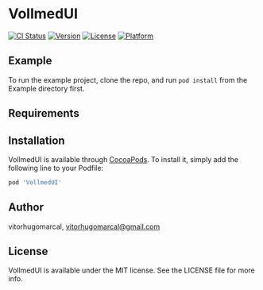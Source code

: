 # VollmedUI

[![CI Status](https://img.shields.io/travis/vitorhugomarcal/VollmedUI.svg?style=flat)](https://travis-ci.org/vitorhugomarcal/VollmedUI)
[![Version](https://img.shields.io/cocoapods/v/VollmedUI.svg?style=flat)](https://cocoapods.org/pods/VollmedUI)
[![License](https://img.shields.io/cocoapods/l/VollmedUI.svg?style=flat)](https://cocoapods.org/pods/VollmedUI)
[![Platform](https://img.shields.io/cocoapods/p/VollmedUI.svg?style=flat)](https://cocoapods.org/pods/VollmedUI)

## Example

To run the example project, clone the repo, and run `pod install` from the Example directory first.

## Requirements

## Installation

VollmedUI is available through [CocoaPods](https://cocoapods.org). To install
it, simply add the following line to your Podfile:

```ruby
pod 'VollmedUI'
```

## Author

vitorhugomarcal, vitorhugomarcal@gmail.com

## License

VollmedUI is available under the MIT license. See the LICENSE file for more info.
